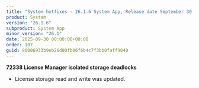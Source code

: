 ```yaml
---
title: "System hotfixes - 26.1.6 System App, Release date September 30, 2025 - Hotfixes"
product: System
version: "26.1.6"
subproduct: System App
minor_version: "26.1"
date: 2025-09-30 00:00:00+00:00
order: 107
guid: 80006933b9eb26d00fb06f6b4c7f3bb0faff9040
---
```


<div><strong>72338 License Manager isolated storage deadlocks</strong>
<ul><li>License storage read and write was updated.</li></ul></div>

